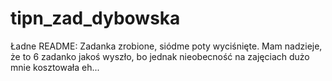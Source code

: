 # tipn_zad_dybowska
Ładne README:
Zadanka zrobione, siódme poty wyciśnięte. Mam nadzieje, że to 6 zadanko jakoś wyszło, bo jednak nieobecność na zajęciach dużo mnie kosztowała eh...
